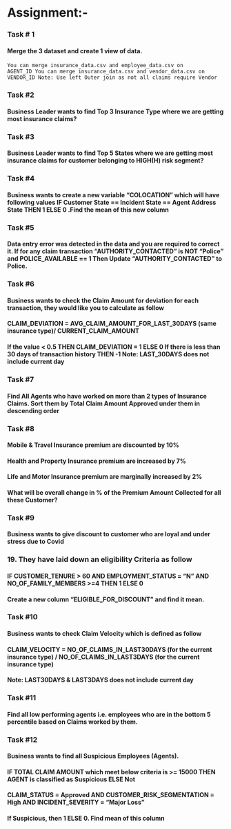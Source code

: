 # Assignment:-

### Task # 1
#### Merge the 3 dataset and create 1 view of data.

    You can merge insurance_data.csv and employee_data.csv on
    AGENT_ID You can merge insurance_data.csv and vendor_data.csv on
    VENDOR_ID Note: Use left Outer join as not all claims require Vendor
### Task #2
#### Business Leader wants to find Top 3 Insurance Type where we are getting most insurance claims?
### Task #3
#### Business Leader wants to find Top 5 States where we are getting most insurance claims for customer belonging to HIGH(H) risk segment?
### Task #4
#### Business wants to create a new variable “COLOCATION” which will have following values IF Customer State == Incident State == Agent Address State THEN 1 ELSE 0 .Find the mean of this new column
### Task #5
#### Data entry error was detected in the data and you are required to correct it. If for any claim transaction “AUTHORITY_CONTACTED” is NOT “Police” and POLICE_AVAILABLE == 1 Then Update “AUTHORITY_CONTACTED” to Police.
### Task #6
#### Business wants to check the Claim Amount for deviation for each transaction, they would like you to calculate as follow
#### CLAIM_DEVIATION = AVG_CLAIM_AMOUNT_FOR_LAST_30DAYS (same insurance type)/ CURRENT_CLAIM_AMOUNT
#### If the value < 0.5 THEN CLAIM_DEVIATION = 1 ELSE 0 If there is less than 30 days of transaction history THEN -1 Note: LAST_30DAYS does not include current day
### Task #7
#### Find All Agents who have worked on more than 2 types of Insurance Claims. Sort them by Total Claim Amount Approved under them in descending order
### Task #8
#### Mobile & Travel Insurance premium are discounted by 10%
#### Health and Property Insurance premium are increased by 7%
#### Life and Motor Insurance premium are marginally increased by 2%
#### What will be overall change in % of the Premium Amount Collected for all these Customer?
### Task #9
#### Business wants to give discount to customer who are loyal and under stress due to Covid
### 19. They have laid down an eligibility Criteria as follow
#### IF CUSTOMER_TENURE > 60 AND EMPLOYMENT_STATUS = “N” AND NO_OF_FAMILY_MEMBERS >=4 THEN 1 ELSE 0
#### Create a new column “ELIGIBLE_FOR_DISCOUNT” and find it mean.
### Task #10
#### Business wants to check Claim Velocity which is defined as follow
#### CLAIM_VELOCITY = NO_OF_CLAIMS_IN_LAST30DAYS (for the current insurance type) / NO_OF_CLAIMS_IN_LAST3DAYS (for the current insurance type)
#### Note: LAST30DAYS & LAST3DAYS does not include current day
### Task #11
#### Find all low performing agents i.e. employees who are in the bottom 5 percentile based on Claims worked by them.
### Task #12
#### Business wants to find all Suspicious Employees (Agents).
#### IF TOTAL CLAIM AMOUNT which meet below criteria is >= 15000 THEN AGENT is classified as Suspicious ELSE Not
#### CLAIM_STATUS = Approved AND CUSTOMER_RISK_SEGMENTATION = High AND INCIDENT_SEVERITY = “Major Loss”
#### If Suspicious, then 1 ELSE 0. Find mean of this column
